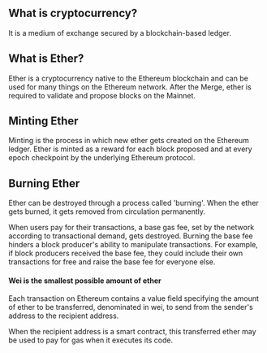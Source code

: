 ## What is cryptocurrency?
It is a medium of exchange secured by a blockchain-based ledger.

## What is Ether?
Ether is a cryptocurrency native to the Ethereum blockchain and can be used for many things on the Ethereum network. After the Merge, ether is required to validate and propose blocks on the Mainnet.

## Minting Ether
Minting is the process in which new ether gets created on the Ethereum ledger. Ether is minted as a reward for each block proposed and at every epoch checkpoint by the underlying Ethereum protocol.

## Burning Ether
Ether can be destroyed through a process called 'burning'. When the ether gets burned, it gets removed from circulation permanently.

When users pay for their transactions, a base gas fee, set by the network according to transactional demand, gets destroyed.
Burning the base fee hinders a block producer's ability to manipulate transactions. For example, if block producers received the base fee, they could include their own transactions for free and raise the base fee for everyone else.

#### Wei is the smallest possible amount of ether

Each transaction on Ethereum contains a value field specifying the amount of ether to be transferred, denominated in wei, to send from the sender's address to the recipient address.

When the recipient address is a smart contract, this transferred ether may be used to pay for gas when it executes its code.



